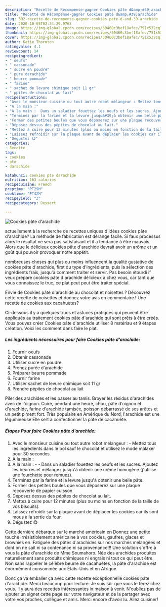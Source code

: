 ```yaml
---
description: "Recette de Récompense-gagner Cookies pâte d&amp;#39;arachide"
title: "Recette de Récompense-gagner Cookies pâte d&amp;#39;arachide"
slug: 392-recette-de-recompense-gagner-cookies-pate-d-and-39-arachide
date: 2020-10-05T02:34:29.976Z
image: https://img-global.cpcdn.com/recipes/30460c3bef18afec/751x532cq70/cookies-pate-darachide-photo-principale-de-la-recette.jpg
thumbnail: https://img-global.cpcdn.com/recipes/30460c3bef18afec/751x532cq70/cookies-pate-darachide-photo-principale-de-la-recette.jpg
cover: https://img-global.cpcdn.com/recipes/30460c3bef18afec/751x532cq70/cookies-pate-darachide-photo-principale-de-la-recette.jpg
author: Katie Thornton
ratingvalue: 4.1
reviewcount: 14
recipeingredient:
- " oeufs"
- " cassonade"
- " sucre en poudre"
- " pure darachide"
- " beurre pommade"
- " farine"
- " sachet de levure chimique soit 11 gr"
- " ppites de chocolat au lait"
recipeinstructions:
- "Avec le monsieur cuisine ou tout autre robot mélangeur : Mettez tous les ingrédients dans le bol sauf le chocolat et utilisez le mode malaxer pour 30 secondes."
- "A la main :"
- "A la main :  Dans un saladier fouettez les oeufs et les sucres. Ajoutez les beurres et mélangez jusqu&#39;à obtenir une crème homogène (j&#39;utilise une fourchette pour remuez)."
- "Terminez par la farine et la levure jusqu&#39;à obtenir une belle pâte."
- "Former des petites boules que vous déposerez sur une plaque recouverte de papier cuisson."
- "Déposez dessus des pépites de chocolat au lait."
- "Mettez à cuire pour 12 minutes (plus ou moins en fonction de la taille de vos biscuits)."
- "Laissez refroidir sur la plaque avant de déplacer les cookies car ils sont mous à la sortie du four."
- "Dégustez 😋"
categories:
- Recette
tags:
- cookies
- pte
- darachide

katakunci: cookies pte darachide 
nutrition: 163 calories
recipecuisine: French
preptime: "PT29M"
cooktime: "PT42M"
recipeyield: "3"
recipecategory: Dessert

---
```



![Cookies pâte d&#39;arachide](https://img-global.cpcdn.com/recipes/30460c3bef18afec/751x532cq70/cookies-pate-darachide-photo-principale-de-la-recette.jpg)

actuellement à la recherche de recettes uniques d'idées cookies pâte d&#39;arachide? La méthode de fabrication est dérange facile. Si faux processus alors le résultat ne sera pas satisfaisant et il a tendance à être mauvais. Alors que le délicieux cookies pâte d&#39;arachide devrait avoir un arôme et un goût qui pouvoir provoquer notre appétit.

nombreuses choses qui plus ou moins influencent la qualité gustative de cookies pâte d&#39;arachide, first du type d'ingrédients, puis la sélection des ingrédients frais, jusqu'à comment traiter et servir. Pas besoin étourdi if veux prépare cookies pâte d&#39;arachide délicieux à chez vous, car tant que vous connaissez le truc, ce plat peut peut être traiter spécial.

Envie de Cookies pâte d&#39;arachide au chocolat et noisettes ? Découvrez cette recette de noisettes et donnez votre avis en commentaire ! Une recette de cookies aux cacahuètes?


Ci-dessous il y a quelques trucs et astuces pratiques qui peuvent être appliqués au traitement cookies pâte d&#39;arachide qui sont prêts à être créés. Vous pouvez créer Cookies pâte d&#39;arachide utiliser 8 matériau et 9 étapes création. Voici les comment dans faire le plat.

<!--inarticleads1-->

##### Les ingrédients nécessaires pour faire Cookies pâte d&#39;arachide:

1. Fournir  oeufs
1. Obtenir  cassonade
1. Utiliser  sucre en poudre
1. Prenez  purée d&#39;arachide
1. Préparer  beurre pommade
1. Fournir  farine
1. Utiliser  sachet de levure chimique soit 11 gr
1. Prendre  pépites de chocolat au lait


Piler des arachides et les passer au tamis. Broyer les résidus d&#39;arachides avec de l&#39;oignon. Cuire, pendant une heure, chou, pâte d&#39;oignon et d&#39;arachide, farine d&#39;arachide tamisée, poisson débarrassé de ses arêtes et un petit piment fort. Très populaire en Amérique du Nord, l&#39;arachide est une légumineuse Elle sert à confectionner la pâte de cacahuète. 

<!--inarticleads2-->

##### Étapes Pour faire Cookies pâte d&#39;arachide:

1. Avec le monsieur cuisine ou tout autre robot mélangeur : - Mettez tous les ingrédients dans le bol sauf le chocolat et utilisez le mode malaxer pour 30 secondes.
1. A la main :
1. A la main : -  - Dans un saladier fouettez les oeufs et les sucres. Ajoutez les beurres et mélangez jusqu&#39;à obtenir une crème homogène (j&#39;utilise une fourchette pour remuez).
1. Terminez par la farine et la levure jusqu&#39;à obtenir une belle pâte.
1. Former des petites boules que vous déposerez sur une plaque recouverte de papier cuisson.
1. Déposez dessus des pépites de chocolat au lait.
1. Mettez à cuire pour 12 minutes (plus ou moins en fonction de la taille de vos biscuits).
1. Laissez refroidir sur la plaque avant de déplacer les cookies car ils sont mous à la sortie du four.
1. Dégustez 😋


Cette dernière débarque sur le marché américain en Donnez une petite touche irrésistiblement américaine à vos cookies, gaufres, glaces et brownies en. Fatiguée des pâtes d&#39;arachides sur nos marchés mélangées et dont on ne sait ni sa contenance ni sa provenance!!! Une solution s&#39;offre à vous la pâte d&#39;arachide de Mme Soumahoro. Née des arachides produites naturellement sans produits chimiques ni engrais ni tout ce qui peut être. Non sans rappeler le célèbre beurre de cacahuètes, la pâte d&#39;arachide est énormément consommée aux États-Unis et en Afrique. 


Donc ça va emballer ça avec cette recette exceptionnelle cookies pâte d&#39;arachide. Merci beaucoup pour lecture. Je suis sûr que vous le ferez chez vous. Il y aura des recettes  intéressantes in maison à venir. N'oubliez pas de ajouter un signet cette page sur votre navigateur et de la partager avec votre vos proches, collègue et amis. Merci encore d'avoir lu. Allez cuisiner!
